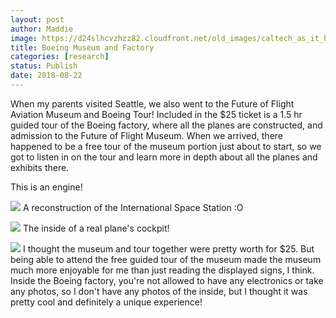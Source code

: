```yaml
---
layout: post
author: Maddie
image: https://d24slhcvzhzz82.cloudfront.net/old_images/caltech_as_it_happens/6a0105349b8251970b022ad3a81f16200b.jpg
title: Boeing Museum and Factory
categories: [research]
status: Publish
date: 2018-08-22
---
```



When my parents visited Seattle, we also went to the Future of Flight Aviation Museum and Boeing Tour! Included in the $25 ticket is a 1.5 hr guided tour of the Boeing factory, where all the planes are constructed, and admission to the Future of Flight Museum. When we arrived, there happened to be a free tour of the museum portion just about to start, so we got to listen in on the tour and learn more in depth about all the planes and exhibits there.

This is an engine!

![](https://d24slhcvzhzz82.cloudfront.net/old_images/caltech_as_it_happens/6a0105349b8251970b022ad3a81f12200b.jpg)
A reconstruction of the International Space Station :O

![](https://d24slhcvzhzz82.cloudfront.net/old_images/caltech_as_it_happens/6a0105349b8251970b022ad3a81f02200b.jpg)
The inside of a real plane's cockpit!

![](https://d24slhcvzhzz82.cloudfront.net/old_images/caltech_as_it_happens/6a0105349b8251970b022ad3a81f0a200b.jpg)
I thought the museum and tour together were pretty worth for $25. But being able to attend the free guided tour of the museum made the museum much more enjoyable for me than just reading the displayed signs, I think. Inside the Boeing factory, you're not allowed to have any electronics or take any photos, so I don't have any photos of the inside, but I thought it was pretty cool and definitely a unique experience!

